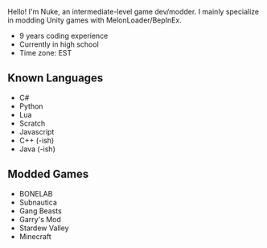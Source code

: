 Hello! I'm Nuke, an intermediate-level game dev/modder. I mainly specialize in modding Unity games with MelonLoader/BepInEx.
- 9 years coding experience  
- Currently in high school
- Time zone: EST

## Known Languages
- C#
- Python
- Lua
- Scratch
- Javascript
- C++ (-ish)
- Java (-ish)

## Modded Games
- BONELAB
- Subnautica
- Gang Beasts
- Garry's Mod
- Stardew Valley
- Minecraft

